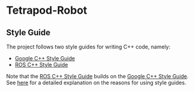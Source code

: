 # Tetrapod-Robot

## Style Guide
The project follows two style guides for writing C++ code, namely:

* [Google C++ Style Guide](https://google.github.io/styleguide/cppguide.html)
* [ROS C++ Style Guide](http://wiki.ros.org/CppStyleGuide)

Note that the [ROS C++ Style Guide](http://wiki.ros.org/CppStyleGuide) builds on the [Google C++ Style Guide](https://google.github.io/styleguide/cppguide.html). See [here](https://google.github.io/styleguide/cppguide.html#Background) for a detailed explanation on the reasons for using style guides.